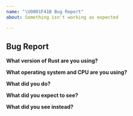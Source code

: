 ```yaml
---
name: "\U0001F41B Bug Report"
about: Something isn't working as expected

---
```


## Bug Report

**What version of Rust are you using?**
<!-- You can run `rustc --version` -->

**What operating system and CPU are you using?**
<!-- You can run `cat /proc/cpuinfo` -->

**What did you do?**
<!-- If possible, provide a recipe for reproducing the error. A complete runnable program is good. -->

**What did you expect to see?**

**What did you see instead?**

